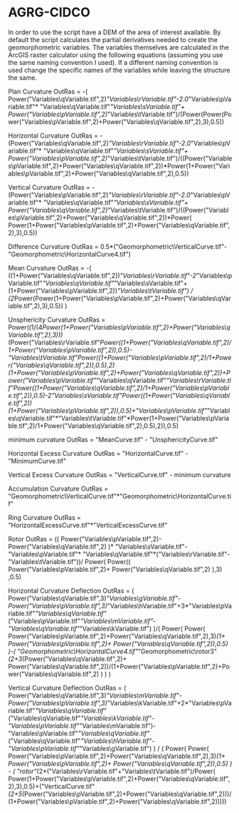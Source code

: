 # AGRG-CIDCO
In order to use the script have a DEM of the area of interest available.
By default the script calculates the partial derivatives needed to create the geomorphometric variables.
The variables themselves are calculated in the ArcGIS raster calculator using the following equations (assuming you use the same naming convention I used).
If a different naming convention is used change the specific names of the variables while leaving the structure the same.

Plan Curvature
OutRas = -( Power("Variables\qVariable.tif",2)*"Variables\rVariable.tif"-2.0*"Variables\pVariable.tif"* "Variables\qVariable.tif"*"Variables\sVariable.tif"+ Power("Variables\pVariable.tif",2)*"Variables\tVariable.tif")/(Power(Power(Power("Variables\pVariable.tif",2)+Power("Variables\qVariable.tif",2),3),0.5))

Horizontal Curvature
OutRas = -(Power("Variables\qVariable.tif",2)*"Variables\rVariable.tif"-2.0*"Variables\pVariable.tif"* "Variables\qVariable.tif"*"Variables\sVariable.tif"+ Power("Variables\pVariable.tif",2)*"Variables\tVariable.tif")/((Power("Variables\pVariable.tif",2)+Power("Variables\qVariable.tif",2))*Power(1+Power("Variables\pVariable.tif",2)+Power("Variables\qVariable.tif",2),0.5))

Vertical Curvature
OutRas = -(Power("Variables\pVariable.tif",2)*"Variables\rVariable.tif"-2.0*"Variables\pVariable.tif"* "Variables\qVariable.tif"*"Variables\sVariable.tif"+ Power("Variables\qVariable.tif",2)*"Variables\tVariable.tif")/((Power("Variables\pVariable.tif",2)+Power("Variables\qVariable.tif",2))*Power( Power(1+Power("Variables\pVariable.tif",2)+Power("Variables\qVariable.tif",2),3),0.5))

Difference Curvature
OutRas = 0.5*("Geomorphometric\VerticalCurve.tif"-"Geomorphometric\HorizontalCurve4.tif")

Mean Curvature
OutRas = -( ((1+Power("Variables\qVariable.tif",2))*"Variables\rVariable.tif"-2*"Variables\pVariable.tif"*"Variables\qVariable.tif"*"Variables\sVariable.tif"+(1+Power("Variables\pVariable.tif",2))*"Variables\tVariable.tif") / (2*Power(Power(1+Power("Variables\pVariable.tif",2)+Power("Variables\qVariable.tif",2),3),0.5)) )

Unsphericity Curvature
OutRas =  Power((1/(4*Power(1+Power("Variables\pVariable.tif",2)+Power("Variables\qVariable.tif",2),3)))*(Power("Variables\rVariable.tif"*Power((1+Power("Variables\qVariable.tif",2)/1+Power("Variables\pVariable.tif",2)),0.5)-"Variables\tVariable.tif"*Power((1+Power("Variables\pVariable.tif",2)/1+Power("Variables\qVariable.tif",2)),0.5),2)*(1+Power("Variables\pVariable.tif",2)+Power("Variables\qVariable.tif",2))+Power("Variables\pVariable.tif"*"Variables\qVariable.tif"*"Variables\rVariable.tif"*Power((1+Power("Variables\qVariable.tif",2)/1+Power("Variables\pVariable.tif",2)),0.5)-2*"Variables\sVariable.tif"*Power((1+Power("Variables\qVariable.tif",2))*(1+Power("Variables\pVariable.tif",2)),0.5)+"Variables\pVariable.tif"*"Variables\qVariable.tif"*"Variables\tVariable.tif"*Power(1+Power("Variables\pVariable.tif",2)/1+Power("Variables\qVariable.tif",2),0.5),2)),0.5)

minimum curvature
OutRas = "MeanCurve.tif" - "UnsphericityCurve.tif"

Horizontal Excess Curvature
OutRas = "HorizontalCurve.tif" - "MinimumCurve.tif"

Vertical Excess Curvature
OutRas = "VerticalCurve.tif" - minimum curvature

Accumulation Curvature
OutRas =  "Geomorphometric\VerticalCurve.tif"*"Geomorphometric\HorizontalCurve.tif"

Ring Curvature
OutRas =  "HorizontalExcessCurve.tif"*"VerticalExcessCurve.tif"

Rotor
OutRas = (( Power("Variables\pVariable.tif",2)- Power("Variables\qVariable.tif",2)  )* "Variables\sVariable.tif"- "Variables\pVariable.tif"* "Variables\qVariable.tif"*("Variables\rVariable.tif"-"Variables\tVariable.tif"))/ Power( Power(( Power("Variables\pVariable.tif",2)+ Power("Variables\qVariable.tif",2) ),3) ,0.5)

Horizontal Curvature Deflection
OutRas = ( Power("Variables\qVariable.tif",3)*"Variables\gVariable.tif"-Power("Variables\pVariable.tif",3)*"Variables\hVariable.tif"+3*"Variables\pVariable.tif"*"Variables\qVariable.tif"*("Variables\pVariable.tif"*"Variables\mVariable.tif"-"Variables\qVariable.tif"*"Variables\kVariable.tif") )/( Power( Power( Power("Variables\pVariable.tif",2)+Power("Variables\qVariable.tif",2),3)*(1+ Power("Variables\pVariable.tif",2)+ Power("Variables\qVariable.tif",2)),0.5) )-( "Geomorphometric\HorizontalCurve4.tif"*"Geomorphometric\rotor3"*(2+3*(Power("Variables\qVariable.tif",2)+ Power("Variables\qVariable.tif",2))/(1+Power("Variables\pVariable.tif",2)+Power("Variables\qVariable.tif",2)  ) ) )

Vertical Curvature Deflection
OutRas =  (  Power("Variables\qVariable.tif",3)*"Variables\mVariable.tif"-Power("Variables\pVariable.tif",3)*"Variables\kVariable.tif"+2*"Variables\pVariable.tif"*"Variables\qVariable.tif"*("Variables\qVariable.tif"*"Variables\kVariable.tif"-"Variables\pVariable.tif"*"Variables\mVariable.tif")-"Variables\pVariable.tif"*"Variables\qVariable.tif"*("Variables\qVariable.tif"*"Variables\hVariable.tif"-"Variables\pVariable.tif"*"Variables\gVariable.tif") ) / ( Power( Power( Power("Variables\pVariable.tif",2)+Power("Variables\qVariable.tif",2),3)*(1+ Power("Variables\pVariable.tif",2)+ Power("Variables\qVariable.tif",2)),0.5) ) - ( "rotor"*(2*("Variables\rVariable.tif"+"Variables\tVariable.tif")/Power( Power(1+Power("Variables\pVariable.tif",2)+Power("Variables\qVariable.tif",2),3),0.5)+("VerticalCurve.tif"*(2+5*(Power("Variables\pVariable.tif",2)+Power("Variables\qVariable.tif",2)))/(1+Power("Variables\pVariable.tif",2)+Power("Variables\qVariable.tif",2)))))

